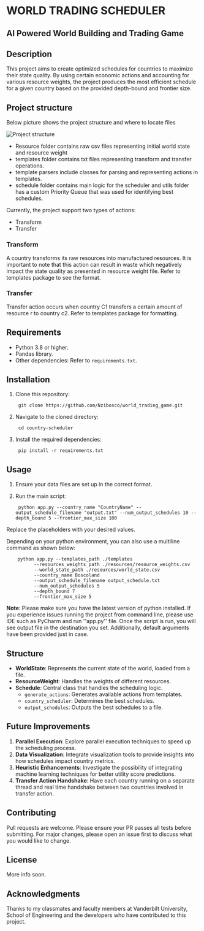 # WORLD TRADING SCHEDULER
## AI Powered World Building and Trading Game 


## Description
This project aims to create optimized schedules for countries to maximize their state quality. By using certain economic actions and accounting for various resource weights, the project produces the most efficient schedule for a given country based on the provided depth-bound and frontier size.

## Project structure 

Below picture shows the project structure and where to locate files

![Project structure](https://user-images.githubusercontent.com/46146669/258677768-402407bf-7da8-400d-a0ff-d4632891a086.png)

* Resource folder contains raw csv files representing initial world state and resource weight 
* templates folder contains txt files representing transform and transfer operations. 
* template parsers include classes for parsing and representing actions in templates.
* schedule folder contains main logic for the scheduler and utils folder has a custom Priority Queue that was used for identifying best schedules.

Currently, the project support two types of actions:
- Transform 
- Transfer

### Transform 
A country transforms its raw resources into manufactured resources. It is important to note that this action can result in waste which negatively impact the state quality as presented in resource weight file. 
Refer to templates package to see the format.

### Transfer
Transfer action occurs when country C1 transfers a certain amount of resource r to country c2.
Refer to templates package for formatting.

## Requirements

- Python 3.8 or higher.
- Pandas library.
- Other dependencies: Refer to `requirements.txt`.

## Installation

1. Clone this repository:

        git clone https://github.com/Nzibosco/world_trading_game.git
2. Navigate to the cloned directory: 
        
        cd country-scheduler

3. Install the required dependencies:

        pip install -r requirements.txt 


## Usage

1. Ensure your data files are set up in the correct format.
2. Run the main script:

        python app.py --country_name "CountryName" --output_schedule_filename "output.txt" --num_output_schedules 10 --depth_bound 5 --frontier_max_size 100 

Replace the placeholders with your desired values. 

Depending on your python environment, you can also use a multiline command as shown below: 

        python app.py --templates_path ./templates
              --resources_weights_path ./resources/resource_weights.csv
              --world_state_path ./resources/world_state.csv
              --country_name Boscoland
              --output_schedule_filename output_schedule.txt
              --num_output_schedules 5
              --depth_bound 7
              --frontier_max_size 5 

**Note**: Please make sure you have the latest version of python installed. If you experience issues running the project from command line, please use IDE such as PyCharm and run ''app.py'' file. 
Once the script is run, you will see output file in the destination you set. 
Additionally, default arguments have been provided just in case. 

## Structure

- **WorldState**: Represents the current state of the world, loaded from a file.
- **ResourceWeight**: Handles the weights of different resources.
- **Schedule**: Central class that handles the scheduling logic.
  - `generate_actions`: Generates available actions from templates.
  - `country_scheduler`: Determines the best schedules.
  - `output_schedules`: Outputs the best schedules to a file.

## Future Improvements

1. **Parallel Execution**: Explore parallel execution techniques to speed up the scheduling process.
2. **Data Visualization**: Integrate visualization tools to provide insights into how schedules impact country metrics.
3. **Heuristic Enhancements**: Investigate the possibility of integrating machine learning techniques for better utility score predictions.
4. **Transfer Action Handshake**: Have each country running on a separate thread and real time handshake between two countries involved in transfer action.

## Contributing

Pull requests are welcome. Please ensure your PR passes all tests before submitting. For major changes, please open an issue first to discuss what you would like to change.

## License

More info soon.

## Acknowledgments

Thanks to my classmates and faculty members at Vanderbilt University, School of Engineering and the developers who have contributed to this project.


